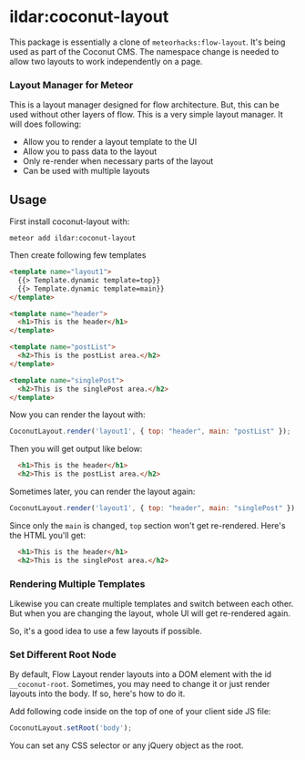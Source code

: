 # ildar:coconut-layout

This package is essentially a clone of `meteorhacks:flow-layout`. It's being used as part of the Coconut CMS. The namespace change is needed to allow two layouts to work independently on a page.

### Layout Manager for Meteor

This is a layout manager designed for flow architecture. But, this can be used without other layers of flow. This is a very simple layout manager. It will does following:

* Allow you to render a layout template to the UI
* Allow you to pass data to the layout
* Only re-render when necessary parts of the layout
* Can be used with multiple layouts

## Usage

First install coconut-layout with:

~~~
meteor add ildar:coconut-layout
~~~

Then create following few templates

~~~html
<template name="layout1">
  {{> Template.dynamic template=top}}
  {{> Template.dynamic template=main}}
</template>

<template name="header">
  <h1>This is the header</h1>
</template>

<template name="postList">
  <h2>This is the postList area.</h2>
</template>

<template name="singlePost">
  <h2>This is the singlePost area.</h2>
</template>
~~~

Now you can render the layout with:

~~~js
CoconutLayout.render('layout1', { top: "header", main: "postList" });
~~~

Then you will get output like below:

~~~html
  <h1>This is the header</h1>
  <h2>This is the postList area.</h2>
~~~

Sometimes later, you can render the layout again:

~~~js
CoconutLayout.render('layout1', { top: "header", main: "singlePost" });
~~~

Since only the `main` is changed, `top` section won't get re-rendered. Here's the HTML you'll get:

~~~html
  <h1>This is the header</h1>
  <h2>This is the singlePost area.</h2>
~~~

### Rendering Multiple Templates

Likewise you can create multiple templates and switch between each other.
But when you are changing the layout, whole UI will get re-rendered again.

So, it's a good idea to use a few layouts if possible.

### Set Different Root Node

By default, Flow Layout render layouts into a DOM element with the id `__coconut-root`. Sometimes, you may need to change it or just render layouts into the body. If so, here's how to do it.

Add following code inside on the top of one of your client side JS file:

~~~js
CoconutLayout.setRoot('body');
~~~

You can set any CSS selector or any jQuery object as the root.
